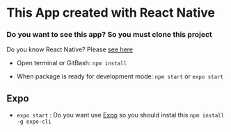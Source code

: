 # This App created with React Native

### Do you want to see this app? So you must clone this project
Do you know React Native? Please [see here](https://reactnative.dev/)
- Open terminal or GitBash:
	 `npm install`

- When package is ready for development mode:
	 `npm start` or `expo start`

## Expo

- `expo start` :
	 Do you want use [Expo](https://khan.github.io/KaTeX/) so you should instal this `npm install -g expo-cli`

